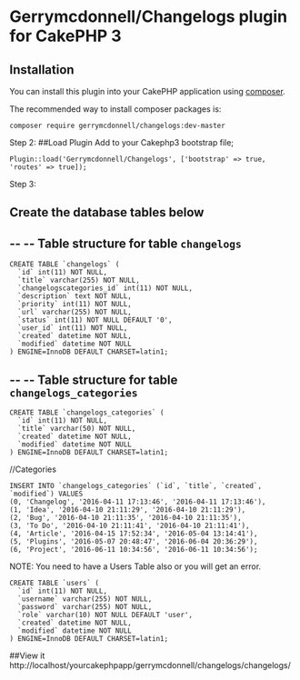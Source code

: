 # Gerrymcdonnell/Changelogs plugin for CakePHP 3

## Installation

You can install this plugin into your CakePHP application using [composer](http://getcomposer.org).

The recommended way to install composer packages is:

```
composer require gerrymcdonnell/changelogs:dev-master
```

Step 2:
##Load Plugin 
Add to your Cakephp3 bootstrap file;

```
Plugin::load('Gerrymcdonnell/Changelogs', ['bootstrap' => true, 'routes' => true]);
```

Step 3:
## Create the database tables below

--
-- Table structure for table `changelogs`
--

```
CREATE TABLE `changelogs` (
  `id` int(11) NOT NULL,
  `title` varchar(255) NOT NULL,
  `changelogscategories_id` int(11) NOT NULL,
  `description` text NOT NULL,
  `priority` int(11) NOT NULL,
  `url` varchar(255) NOT NULL,
  `status` int(11) NOT NULL DEFAULT '0',
  `user_id` int(11) NOT NULL,
  `created` datetime NOT NULL,
  `modified` datetime NOT NULL
) ENGINE=InnoDB DEFAULT CHARSET=latin1;
```



--
-- Table structure for table `changelogs_categories`
--

```
CREATE TABLE `changelogs_categories` (
  `id` int(11) NOT NULL,
  `title` varchar(50) NOT NULL,
  `created` datetime NOT NULL,
  `modified` datetime NOT NULL
) ENGINE=InnoDB DEFAULT CHARSET=latin1;
```



//Categories
```
INSERT INTO `changelogs_categories` (`id`, `title`, `created`, `modified`) VALUES
(0, 'Changelog', '2016-04-11 17:13:46', '2016-04-11 17:13:46'),
(1, 'Idea', '2016-04-10 21:11:29', '2016-04-10 21:11:29'),
(2, 'Bug', '2016-04-10 21:11:35', '2016-04-10 21:11:35'),
(3, 'To Do', '2016-04-10 21:11:41', '2016-04-10 21:11:41'),
(4, 'Article', '2016-04-15 17:52:34', '2016-05-04 13:14:41'),
(5, 'Plugins', '2016-05-07 20:48:47', '2016-06-04 20:36:29'),
(6, 'Project', '2016-06-11 10:34:56', '2016-06-11 10:34:56');
```

NOTE:
You need to have a Users Table also or you will get an error.

```
CREATE TABLE `users` (
  `id` int(11) NOT NULL,
  `username` varchar(255) NOT NULL,
  `password` varchar(255) NOT NULL,
  `role` varchar(10) NOT NULL DEFAULT 'user',
  `created` datetime NOT NULL,
  `modified` datetime NOT NULL
) ENGINE=InnoDB DEFAULT CHARSET=latin1;
```


##View it
http://localhost/yourcakephpapp/gerrymcdonnell/changelogs/changelogs/
